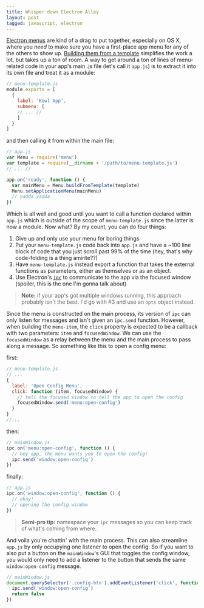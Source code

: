 ```yaml
---
title: Whisper down Electron Alley
layout: post
tagged: javascript, electron
---
```


[Electron menus][electron-menu] are kind of a drag to put together, especially
on OS X, where you _need_ to make sure you have a first-place app menu for
any of the others to show up. [Building them from a template][menu-template]
simplifies the work a lot, but takes up a ton of room. A way to get around
a ton of lines of menu-related code in your app's main .js file (let's call it
`app.js`) is to extract it into its own file and treat it as a module:

```javascript
// menu-template.js
module.exports = [
  {
    label: 'Kewl App',
    submenu: [
    // ... //
    ]
  }
]
```

and then calling it from within the main file:

```javascript
// app.js
var Menu = require('menu')
var template = require(__dirname + '/path/to/menu-template.js')
// ... //

app.on('ready', function () {
  var mainMenu = Menu.buildFromTemplate(template)
  Menu.setApplicationMenu(mainMenu)
  // yadda yadda
})
```

Which is all well and good until you want to call a function declared within
`app.js` which is outside of the scope of `menu-template.js` since the latter
is now a module. Now what? By my count, you can do four things:

1. Give up and only use your menu for boring things
2. Put your `menu-template.js` code back into `app.js` and have a ~100 line 
block of code that you just scroll past 99% of the time (hey, that's why 
code-folding is a thing amirite??)
3. Have `menu-template.js` instead export a function that takes the external
functions as parameters, either as themselves or as an object.
4. Use Electron's [`ipc`][electron-ipc] to communicate to the app via the 
focused window (spoiler, this is the one I'm gonna talk about)

> **Note:** if your app's got multiple windows running, this approach probably 
> isn't the best. I'd go with #3 and use an `opts` object instead.

Since the menu is constructed on the main process, its version of `ipc` can 
only listen for messages and isn't given an `ipc.send` function. However, when
building the `menu-item`, the `click` property is expected to be a callback
with two parameters: `item` and `focusedWindow`. We can use the `focusedWindow`
as a relay between the menu and the main process to pass along a message. So
something like this to open a config menu:

first:

```javascript
// menu-template.js
// ...
{
  label: 'Open Config Menu',
  click: function (item, focusedWindow) {
    // tell the focused window to tell the app to open the config
    focusedWindow.send('menu:open-config')
  }  
}
//...
```

then:

```javascript
// mainWindow.js
ipc.on('menu:open-config', function () {
  // hey app, the menu wants you to open the config!
  ipc.send('window:open-config')
})
```

finally:

```javascript
// app.js
ipc.on('window:open-config', function () {
  // okay!
  // opening the config window
})
```

> **Semi-pro tip:** namespace your `ipc` messages so you can keep track of what's
> coming from where.

And voila you're chattin' with the main process. This can also streamline `app.js` 
by only occupying one listener to open the config. So if you want to also put a
button on the `mainWindow`'s GUI that toggles the config window, you would only
need to add a listener to the button that sends the same `window:open-config`
message.

```javascript
// mainWindow.js
document.querySelector('.config-btn').addEventListener('click', function (ev) {
  ipc.send('window:open-config')
  return false
})
```

[electron-menu]: http://electron.atom.io/docs/latest/api/menu/
[menu-template]: http://electron.atom.io/docs/latest/api/menu/#menu-buildfromtemplate-template
[electron-ipc]: http://electron.atom.io/docs/latest/api/ipc-renderer/
